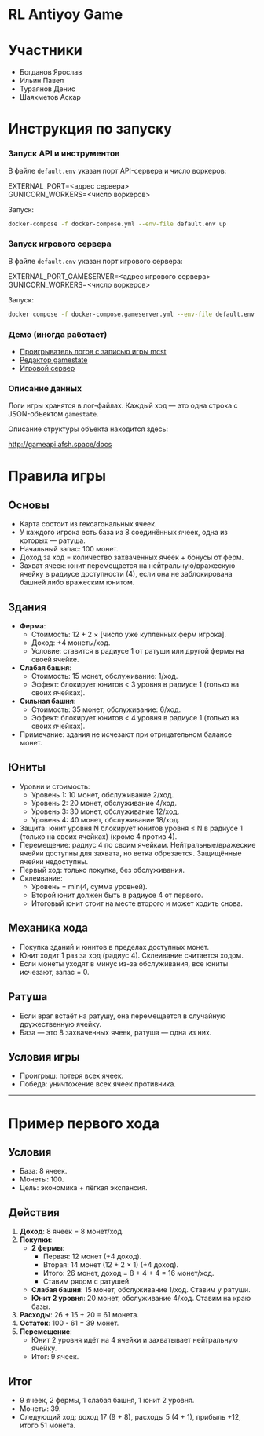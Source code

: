 # RL Antiyoy Game 
# Участники
- Богданов Ярослав
- Ильин Павел
- Тураянов Денис
- Шаяхметов Аскар

# Инструкция по запуску
### Запуск API и инструментов

В файле `default.env` указан порт API-сервера и число воркеров:

EXTERNAL_PORT=<адрес сервера>\
GUNICORN_WORKERS=<число воркеров>

Запуск:

```bash
docker-compose -f docker-compose.yml --env-file default.env up
```

### Запуск игрового сервера

В файле `default.env` указан порт игрового сервера:

EXTERNAL_PORT_GAMESERVER=<адрес игрового сервера>\
GUNICORN_WORKERS=<число воркеров>

Запуск:

```bash
docker compose -f docker-compose.gameserver.yml --env-file default.env up --build
```

### Демо (иногда работает)
- [Проигрыватель логов с записью игры mcst](http://gameapi.afsh.space/log_player/demo/)
- [Редактор gamestate](http://gameapi.afsh.space/state_editor/)
- [Игровой сервер](http://antiyoygame.afsh.space/)


### Описание данных

Логи игры хранятся в лог-файлах. Каждый ход — это одна строка с JSON-объектом `gamestate`.

Описание структуры объекта находится здесь:

http://gameapi.afsh.space/docs

# Правила игры

## Основы
- Карта состоит из гексагональных ячеек.
- У каждого игрока есть база из 8 соединённых ячеек, одна из которых — ратуша.
- Начальный запас: 100 монет.
- Доход за ход = количество захваченных ячеек + бонусы от ферм.
- Захват ячеек: юнит перемещается на нейтральную/вражескую ячейку в радиусе доступности (4), если она не заблокирована башней либо вражеским юнитом.

## Здания
- **Ферма**:
  - Стоимость: 12 + 2 × [число уже купленных ферм игрока].
  - Доход: +4 монеты/ход.
  - Условие: ставится в радиусе 1 от ратуши или другой фермы на своей ячейке.
- **Слабая башня**:
  - Стоимость: 15 монет, обслуживание: 1/ход.
  - Эффект: блокирует юнитов < 3 уровня в радиусе 1 (только на своих ячейках).
- **Сильная башня**:
  - Стоимость: 35 монет, обслуживание: 6/ход.
  - Эффект: блокирует юнитов < 4 уровня в радиусе 1 (только на своих ячейках).
- Примечание: здания не исчезают при отрицательном балансе монет.

## Юниты
- Уровни и стоимость:
  - Уровень 1: 10 монет, обслуживание 2/ход.
  - Уровень 2: 20 монет, обслуживание 4/ход.
  - Уровень 3: 30 монет, обслуживание 12/ход.
  - Уровень 4: 40 монет, обслуживание 18/ход.
- Защита: юнит уровня N блокирует юнитов уровня ≤ N в радиусе 1 (только на своих ячейках) (кроме 4 против 4).
- Перемещение: радиус 4 по своим ячейкам. Нейтральные/вражеские ячейки доступны для захвата, но ветка обрезается. Защищённые ячейки недоступны.
- Первый ход: только покупка, без обслуживания.
- Склеивание:
  - Уровень = min(4, сумма уровней).
  - Второй юнит должен быть в радиусе 4 от первого.
  - Итоговый юнит стоит на месте второго и может ходить снова.

## Механика хода
- Покупка зданий и юнитов в пределах доступных монет.
- Юнит ходит 1 раз за ход (радиус 4). Склеивание считается ходом.
- Если монеты уходят в минус из-за обслуживания, все юниты исчезают, запас = 0.

## Ратуша
- Если враг встаёт на ратушу, она перемещается в случайную дружественную ячейку.
- База — это 8 захваченных ячеек, ратуша — одна из них.

## Условия игры
- Проигрыш: потеря всех ячеек.
- Победа: уничтожение всех ячеек противника.

---

# Пример первого хода

## Условия
- База: 8 ячеек.
- Монеты: 100.
- Цель: экономика + лёгкая экспансия.

## Действия
1. **Доход**: 8 ячеек = 8 монет/ход.
2. **Покупки**:
   - **2 фермы**:
     - Первая: 12 монет (+4 доход).
     - Вторая: 14 монет (12 + 2 × 1) (+4 доход).
     - Итого: 26 монет, доход = 8 + 4 + 4 = 16 монет/ход.
     - Ставим рядом с ратушей.
   - **Слабая башня**: 15 монет, обслуживание 1/ход. Ставим у ратуши.
   - **Юнит 2 уровня**: 20 монет, обслуживание 4/ход. Ставим на краю базы.
3. **Расходы**: 26 + 15 + 20 = 61 монета.
4. **Остаток**: 100 - 61 = 39 монет.
5. **Перемещение**:
   - Юнит 2 уровня идёт на 4 ячейки и захватывает нейтральную ячейку.
   - Итог: 9 ячеек.

## Итог
- 9 ячеек, 2 фермы, 1 слабая башня, 1 юнит 2 уровня.
- Монеты: 39.
- Следующий ход: доход 17 (9 + 8), расходы 5 (4 + 1), прибыль +12, итого 51 монета.
